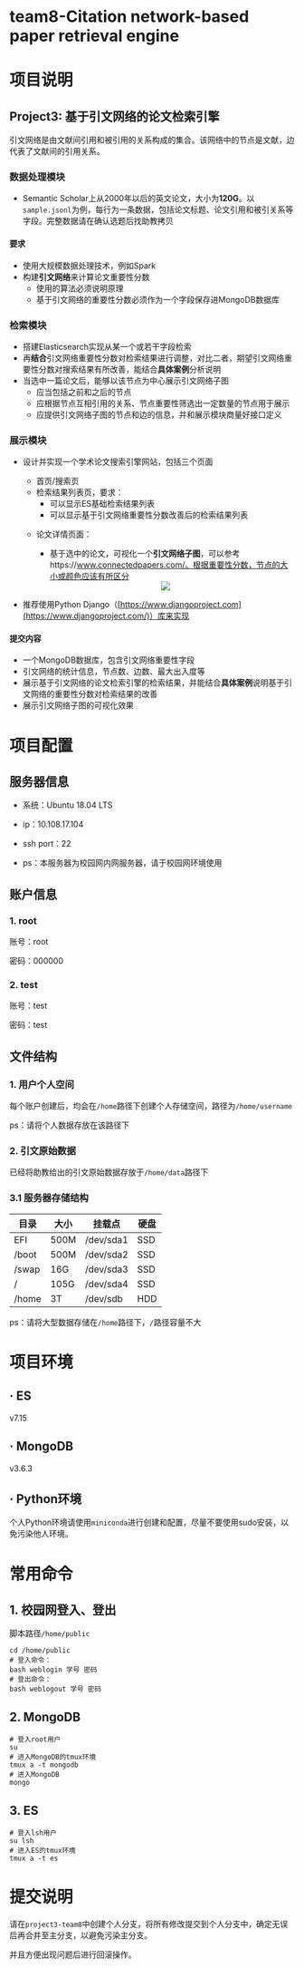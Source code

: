 # team8-Citation network-based paper retrieval engine

# 项目说明

## Project3:  基于引文网络的论文检索引擎

引文网络是由文献间引用和被引用的关系构成的集合。该网络中的节点是文献，边代表了文献间的引用关系。

### 数据处理模块

+ Semantic Scholar上从2000年以后的英文论文，大小为**120G**。以`sample.jsonl`为例，每行为一条数据，包括论文标题、论文引用和被引关系等字段。完整数据请在确认选题后找助教拷贝

#### 要求

+ 使用大规模数据处理技术，例如Spark
+ 构建**引文网络**来计算论文重要性分数
    + 使用的算法必须说明原理
    + 基于引文网络的重要性分数必须作为一个字段保存进MongoDB数据库

### 检索模块

+ 搭建Elasticsearch实现从某一个或若干字段检索
+ 再**结合**引文网络重要性分数对检索结果进行调整，对比二者，期望引文网络重要性分数对搜索结果有所改善，能结合**具体案例**分析说明
+ 当选中一篇论文后，能够以该节点为中心展示引文网络子图
    + 应当包括之前和之后的节点
    + 应根据节点互相引用的关系、节点重要性筛选出一定数量的节点用于展示
    + 应提供引文网络子图的节点和边的信息，并和展示模块商量好接口定义

### 展示模块

- 设计并实现一个学术论文搜索引擎网站，包括三个页面

    - 首页/搜索页
    - 检索结果列表页，要求：
        - 可以显示ES基础检索结果列表
        - 可以显示基于引文网络重要性分数改善后的检索结果列表

    + 论文详情页面：

        + 基于选中的论文，可视化一个**引文网络子图**，可以参考https://www.connectedpapers.com/。根据重要性分数，节点的大小或颜色应该有所区分

        <div align="center">
          <img src="imgs/5.png"/>
        </div>

- 推荐使用Python Django（[https://www.djangoproject.com](https://www.djangoproject.com/)）库来实现

#### 提交内容

+ 一个MongoDB数据库，包含引文网络重要性字段
+ 引文网络的统计信息，节点数、边数、最大出入度等
+ 展示基于引文网络的论文检索引擎的检索结果，并能结合**具体案例**说明基于引文网络的重要性分数对检索结果的改善
+ 展示引文网络子图的可视化效果



# 项目配置

## 服务器信息

* 系统：Ubuntu 18.04 LTS
* ip：10.108.17.104


* ssh port：22


* ps：本服务器为校园网内网服务器，请于校园网环境使用


## 账户信息

### 1. root

账号：root

密码：000000

### 2. test

账号：test

密码：test

## 文件结构

### 1. 用户个人空间

每个账户创建后，均会在`/home`路径下创建个人存储空间，路径为`/home/username`

ps：请将个人数据存放在该路径下

### 2. 引文原始数据

已经将助教给出的引文原始数据存放于`/home/data`路径下

### 3.1 服务器存储结构

| 目录  | 大小 | 挂载点    | 硬盘 |
| ----- | ---- | --------- | ---- |
| EFI   | 500M | /dev/sda1 | SSD  |
| /boot | 500M | /dev/sda2 | SSD  |
| /swap | 16G  | /dev/sda3 | SSD  |
| /     | 105G | /dev/sda4 | SSD  |
| /home | 3T   | /dev/sdb  | HDD  |

ps：请将大型数据存储在`/home`路径下，`/`路径容量不大



# 项目环境

## · ES

v7.15

## · MongoDB

v3.6.3

## · Python环境

个人Python环境请使用`miniconda`进行创建和配置，尽量不要使用sudo安装，以免污染他人环境。



# 常用命令

## 1. 校园网登入、登出

脚本路径`/home/public`

```shell
cd /home/public
# 登入命令：
bash weblogin 学号 密码
# 登出命令：
bash weblogout 学号 密码
```

## 2. MongoDB

```shell
# 登入root用户
su
# 进入MongoDB的tmux环境
tmux a -t mongodb
# 进入MongoDB
mongo
```

## 3. ES

```shell
# 登入lsh用户
su lsh
# 进入ES的tmux环境
tmux a -t es
```



# 提交说明

请在`project3-team8`中创建个人分支，将所有修改提交到个人分支中，确定无误后再合并至主分支，以避免污染主分支。

并且方便出现问题后进行回滚操作。

